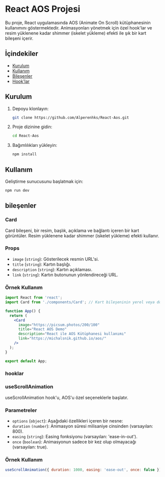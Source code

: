 # React AOS Projesi

Bu proje, React uygulamasında AOS (Animate On Scroll) kütüphanesinin kullanımını göstermektedir. Animasyonları yönetmek için özel hook'lar ve resim yüklenene kadar shimmer (iskelet yükleme) efekti ile şık bir kart bileşeni içerir.

## İçindekiler

- [Kurulum](#kurulum)
- [Kullanım](#kullanım)
- [Bileşenler](#bileşenler)
- [Hook'lar](#hooklar)

## Kurulum

1. Depoyu klonlayın:
    ```bash
    git clone https://github.com/Alperenhks/React-Aos.git
    ```

2. Proje dizinine gidin:
    ```bash
    cd React-Aos
    ```

3. Bağımlılıkları yükleyin:
    ```bash
    npm install
    ```

## Kullanım

Geliştirme sunucusunu başlatmak için:
```bash
npm run dev
```

## bileşenler
### Card

Card bileşeni, bir resim, başlık, açıklama ve bağlantı içeren bir kart görüntüler. Resim yüklenene kadar shimmer (iskelet yükleme) efekti kullanır.

### Props

- `image` (`string`): Gösterilecek resmin URL'si.
- `title` (`string`): Kartın başlığı.
- `description` (`string`): Kartın açıklaması.
- `link` (`string`): Kartın butonunun yönlendireceği URL.

### Örnek Kullanım

```jsx
import React from 'react';
import Card from './components/Card'; // Kart bileşeninin yerel veya doğru yolu

function App() {
  return (
    <Card
      image="https://picsum.photos/200/100"
      title="React AOS Demo"
      description="React ile AOS Kütüphanesi kullanımı"
      link="https://michalsnik.github.io/aos/"
    />
  );
}

export default App;
```

### hooklar

### useScrollAnimation

useScrollAnimation hook'u, AOS'u özel seçeneklerle başlatır.

### Parametreler

- `options` (`object`): Aşağıdaki özellikleri içeren bir nesne:
- `duration` `(number`): Animasyon süresi milisaniye cinsinden (varsayılan: 800).
- `easing` (`string`): Easing fonksiyonu (varsayılan: 'ease-in-out').
- `once` (`boolean`): Animasyonun sadece bir kez olup olmayacağı (varsayılan: true).

### Örnek Kullanım

```jsx
useScrollAnimation({ duration: 1000, easing: 'ease-out', once: false });
```
